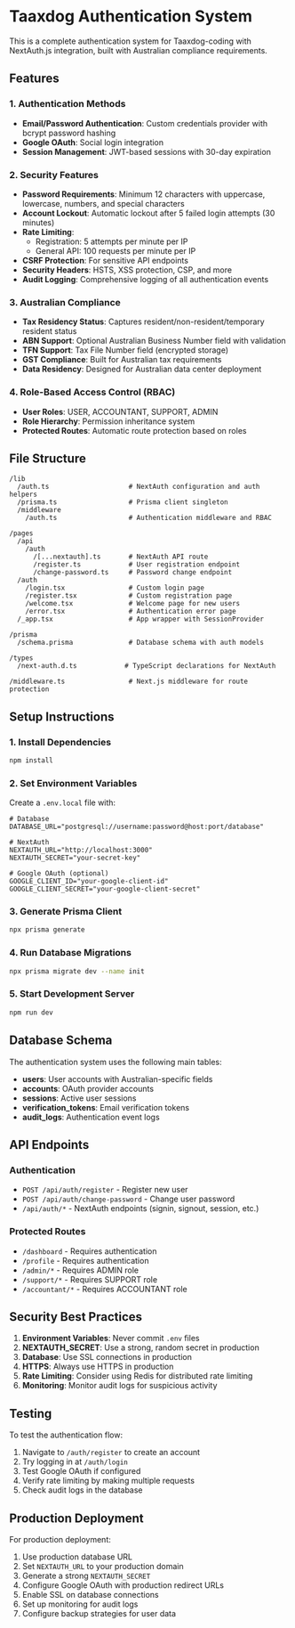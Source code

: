 # Taaxdog Authentication System

This is a complete authentication system for Taaxdog-coding with NextAuth.js integration, built with Australian compliance requirements.

## Features

### 1. Authentication Methods
- **Email/Password Authentication**: Custom credentials provider with bcrypt password hashing
- **Google OAuth**: Social login integration
- **Session Management**: JWT-based sessions with 30-day expiration

### 2. Security Features
- **Password Requirements**: Minimum 12 characters with uppercase, lowercase, numbers, and special characters
- **Account Lockout**: Automatic lockout after 5 failed login attempts (30 minutes)
- **Rate Limiting**: 
  - Registration: 5 attempts per minute per IP
  - General API: 100 requests per minute per IP
- **CSRF Protection**: For sensitive API endpoints
- **Security Headers**: HSTS, XSS protection, CSP, and more
- **Audit Logging**: Comprehensive logging of all authentication events

### 3. Australian Compliance
- **Tax Residency Status**: Captures resident/non-resident/temporary resident status
- **ABN Support**: Optional Australian Business Number field with validation
- **TFN Support**: Tax File Number field (encrypted storage)
- **GST Compliance**: Built for Australian tax requirements
- **Data Residency**: Designed for Australian data center deployment

### 4. Role-Based Access Control (RBAC)
- **User Roles**: USER, ACCOUNTANT, SUPPORT, ADMIN
- **Role Hierarchy**: Permission inheritance system
- **Protected Routes**: Automatic route protection based on roles

## File Structure

```
/lib
  /auth.ts                    # NextAuth configuration and auth helpers
  /prisma.ts                  # Prisma client singleton
  /middleware
    /auth.ts                  # Authentication middleware and RBAC

/pages
  /api
    /auth
      /[...nextauth].ts       # NextAuth API route
      /register.ts            # User registration endpoint
      /change-password.ts     # Password change endpoint
  /auth
    /login.tsx                # Custom login page
    /register.tsx             # Custom registration page
    /welcome.tsx              # Welcome page for new users
    /error.tsx                # Authentication error page
  /_app.tsx                   # App wrapper with SessionProvider

/prisma
  /schema.prisma              # Database schema with auth models

/types
  /next-auth.d.ts            # TypeScript declarations for NextAuth

/middleware.ts                # Next.js middleware for route protection
```

## Setup Instructions

### 1. Install Dependencies
```bash
npm install
```

### 2. Set Environment Variables
Create a `.env.local` file with:

```env
# Database
DATABASE_URL="postgresql://username:password@host:port/database"

# NextAuth
NEXTAUTH_URL="http://localhost:3000"
NEXTAUTH_SECRET="your-secret-key"

# Google OAuth (optional)
GOOGLE_CLIENT_ID="your-google-client-id"
GOOGLE_CLIENT_SECRET="your-google-client-secret"
```

### 3. Generate Prisma Client
```bash
npx prisma generate
```

### 4. Run Database Migrations
```bash
npx prisma migrate dev --name init
```

### 5. Start Development Server
```bash
npm run dev
```

## Database Schema

The authentication system uses the following main tables:

- **users**: User accounts with Australian-specific fields
- **accounts**: OAuth provider accounts
- **sessions**: Active user sessions
- **verification_tokens**: Email verification tokens
- **audit_logs**: Authentication event logs

## API Endpoints

### Authentication
- `POST /api/auth/register` - Register new user
- `POST /api/auth/change-password` - Change user password
- `/api/auth/*` - NextAuth endpoints (signin, signout, session, etc.)

### Protected Routes
- `/dashboard` - Requires authentication
- `/profile` - Requires authentication
- `/admin/*` - Requires ADMIN role
- `/support/*` - Requires SUPPORT role
- `/accountant/*` - Requires ACCOUNTANT role

## Security Best Practices

1. **Environment Variables**: Never commit `.env` files
2. **NEXTAUTH_SECRET**: Use a strong, random secret in production
3. **Database**: Use SSL connections in production
4. **HTTPS**: Always use HTTPS in production
5. **Rate Limiting**: Consider using Redis for distributed rate limiting
6. **Monitoring**: Monitor audit logs for suspicious activity

## Testing

To test the authentication flow:

1. Navigate to `/auth/register` to create an account
2. Try logging in at `/auth/login`
3. Test Google OAuth if configured
4. Verify rate limiting by making multiple requests
5. Check audit logs in the database

## Production Deployment

For production deployment:

1. Use production database URL
2. Set `NEXTAUTH_URL` to your production domain
3. Generate a strong `NEXTAUTH_SECRET`
4. Configure Google OAuth with production redirect URLs
5. Enable SSL on database connections
6. Set up monitoring for audit logs
7. Configure backup strategies for user data